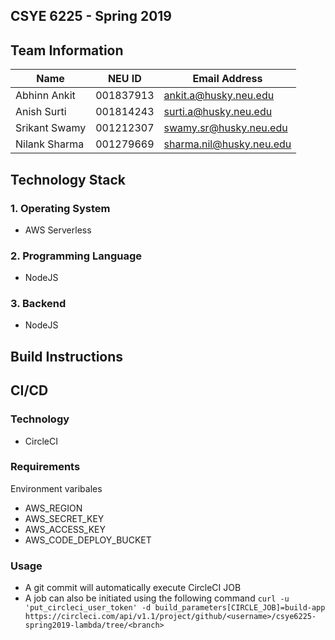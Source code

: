 ## CSYE 6225 - Spring 2019

## Team Information

| Name | NEU ID | Email Address |
| --- | --- | --- |
| Abhinn Ankit | 001837913 | ankit.a@husky.neu.edu |
| Anish Surti | 001814243 | surti.a@husky.neu.edu |
| Srikant Swamy | 001212307 | swamy.sr@husky.neu.edu |
| Nilank Sharma | 001279669 | sharma.nil@husky.neu.edu |

## Technology Stack
### 1. Operating System
* AWS Serverless
### 2. Programming Language
* NodeJS
### 3. Backend
* NodeJS


## Build Instructions
  
## CI/CD

### Technology
* CircleCI

### Requirements
Environment varibales
* AWS_REGION
* AWS_SECRET_KEY
* AWS_ACCESS_KEY
* AWS_CODE_DEPLOY_BUCKET

### Usage
* A git commit will automatically execute CircleCI JOB
* A job can also be initiated using the following command
`curl -u 'put_circleci_user_token' -d build_parameters[CIRCLE_JOB]=build-app https://circleci.com/api/v1.1/project/github/<username>/csye6225-spring2019-lambda/tree/<branch>`
